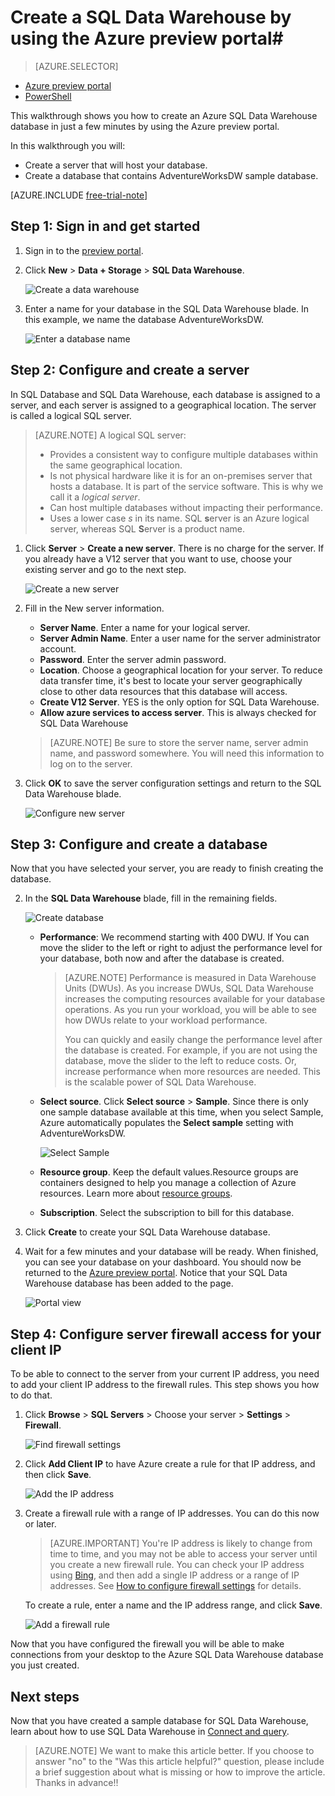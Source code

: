 <properties
	pageTitle="Create a SQL Data Warehouse database in the Azure preview portal | Microsoft Azure"
	description="Learn how to create an Azure SQL Data Warehouse in the Azure preview portal"
	services="sql-data-warehouse"
	documentationCenter="NA"
	authors="barbkess"
	manager="jhubbard"
	editor=""
	tags="azure-sql-data-warehouse"/>
<tags
   ms.service="sql-data-warehouse"
   ms.devlang="NA"
   ms.topic="get-started-article"
   ms.tgt_pltfrm="NA"
   ms.workload="data-services"
   ms.date="10/01/2015"
   ms.author="lodipalm;barbkess"/>

# Create a SQL Data Warehouse by using the Azure preview portal#

> [AZURE.SELECTOR]
- [Azure preview portal](sql-data-warehouse-get-started-provision.md)
- [PowerShell](sql-data-warehouse-get-started-create-powershelll.md)

This walkthrough shows you how to create an Azure SQL Data Warehouse database in just a few minutes by using the Azure preview portal. 

In this walkthrough you will:

- Create a server that will host your database.
- Create a database that contains AdventureWorksDW sample database.

[AZURE.INCLUDE [free-trial-note](../../includes/free-trial-note.md)]

## Step 1: Sign in and get started

1. Sign in to the [preview portal](https://portal.azure.com).

2. Click **New** > **Data + Storage** > **SQL Data Warehouse**.

	![Create a data warehouse](./media/sql-data-warehouse-get-started-provision/new-data-warehouse.png)

1. Enter a name for your database in the SQL Data Warehouse blade. In this example, we name the database AdventureWorksDW.

    ![Enter a database name](./media/sql-data-warehouse-get-started-provision/database-name.png)


## Step 2: Configure and create a server
In SQL Database and SQL Data Warehouse, each database is assigned to a server, and each server is assigned to a geographical location. The server is called a logical SQL server.

> [AZURE.NOTE] <a name="note"></a>A logical SQL server:
  >
  > + Provides a consistent way to configure multiple databases within the same geographical location.
  > + Is not physical hardware like it is for an on-premises server that hosts a database. It  is part of the service software. This is why we call it a *logical server*.
  > + Can host multiple databases without impacting their performance.
  > + Uses a lower case *s* in its name. SQL **s**erver is an Azure logical server, whereas SQL **S**erver is a product name.

1. Click **Server** > **Create a new server**. There is no charge for the server. If you already have a V12 server that you want to use, choose your existing server and go to the next step. 

    ![Create a new server](./media/sql-data-warehouse-get-started-provision/create-server.png)

3. Fill in the New server information. 
    
	- **Server Name**. Enter a name for your logical server.
	- **Server Admin Name**. Enter a user name for the server administrator account.
	- **Password**. Enter the server admin password. 
	- **Location**. Choose a geographical location for your server. To reduce data transfer time, it's best to locate your server geographically close to other data resources that this database will access.
	- **Create V12 Server**. YES is the only option for SQL Data Warehouse. 
	- **Allow azure services to access server**. This is always checked for SQL Data Warehouse

    >[AZURE.NOTE] Be sure to store the server name, server admin name, and password somewhere.  You will need this information to log on to the server.

1. Click **OK** to save the server configuration settings and return to the SQL Data Warehouse blade.

    ![Configure new server](./media/sql-data-warehouse-get-started-provision/configure-server.png)

## Step 3: Configure and create a database
Now that you have selected your server, you are ready to finish creating the database.
 
2. In the **SQL Data Warehouse** blade, fill in the remaining fields. 

    ![Create database](./media/sql-data-warehouse-get-started-provision/create-database.png)
    
    - **Performance**: We recommend starting with 400 DWU. If You can move the slider to the left or right to adjust the performance level for your database, both now and after the database is created. 

        > [AZURE.NOTE] Performance is measured in Data Warehouse Units (DWUs). As you increase DWUs, SQL Data Warehouse increases the computing resources available for your database operations. As you run your workload, you will be able to see how DWUs relate to your workload performance. 
        > 
        > You can quickly and easily change the performance level after the database is created.  For example, if you are not using the database, move the slider to the left to reduce costs.  Or, increase performance when more resources are needed. This is the scalable power of SQL Data Warehouse.

    - **Select source**. Click **Select source** > **Sample**. Since there is only one sample database available at this time, when you select Sample, Azure automatically populates the **Select sample** setting with AdventureWorksDW. 
  
        ![Select Sample](./media/sql-data-warehouse-get-started-provision/select-source.png)

    - **Resource group**. Keep the default values.Resource groups are containers designed to help you manage a collection of Azure resources. Learn more about [resource groups](../azure-portal/resource-group-portal.md).
    
    - **Subscription**. Select the subscription to bill for this database.

1. Click **Create** to create your SQL Data Warehouse database. 

1. Wait for a few minutes and your database will be ready. When finished, you can see your database on your dashboard. You should now be returned to the [Azure preview portal](https://portal.azure.com). Notice that your SQL Data Warehouse database has been added to the page.

    ![Portal view](./media/sql-data-warehouse-get-started-provision/database-portal-view.png)


## Step 4: Configure server firewall access for your client IP
To be able to connect to the server from your current IP address, you need to add your client IP address to the firewall rules. This step shows you how to do that.

1. Click **Browse** > **SQL Servers** > Choose your server > **Settings** > **Firewall**.

    ![Find firewall settings](./media/sql-data-warehouse-get-started-provision/find-firewall-settings.png)

4. Click **Add Client IP** to have Azure create a rule for that IP address, and then click **Save**.

	![Add the IP address](./media/sql-data-warehouse-get-started-provision/add-client-ip.png)

1. Create a firewall rule with a range of IP addresses. You can do this now or later.

	>[AZURE.IMPORTANT] You're IP address is likely to change from time to time, and you may not be able to access your server until you create a new firewall rule. You can check your IP address using [Bing](http://www.bing.com/search?q=my%20ip%20address), and then add a single IP address or a range of IP addresses. See [How to configure firewall settings](../sql-database/sql-database-configure-firewall-settings.md) for details.

    To create a rule, enter a name and the IP address range, and click **Save**. 

    ![Add a firewall rule](./media/sql-data-warehouse-get-started-provision/add-rule.png)

Now that you have configured the firewall you will be able to make connections from your desktop to the Azure SQL Data Warehouse database you just created.


## Next steps

Now that you have created a sample database for SQL Data Warehouse, learn about how to use SQL Data Warehouse in [Connect and query](./sql-data-warehouse-get-started-connect-query.md).

>[AZURE.NOTE] We want to make this article better. If you choose to answer "no" to the "Was this article helpful?" question, please include a brief suggestion about what is missing or how to improve the article. Thanks in advance!!



